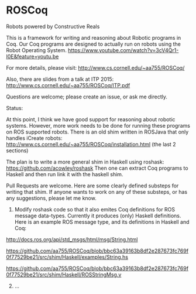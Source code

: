 # ROSCoq
Robots powered by Constructive Reals

This is a framework for writing and reasoning about Robotic programs in Coq. 
Our Coq programs are designed to actually run on robots using the Robot Operating System.
https://www.youtube.com/watch?v=3cV4Qr1-I0E&feature=youtu.be

For more details, please visit:
http://www.cs.cornell.edu/~aa755/ROSCoq/ 

Also, there are slides from a talk at ITP 2015:
http://www.cs.cornell.edu/~aa755/ROSCoq/ITP.pdf

Questions are welcome; please create an issue, or ask me directly.


Status:

At this point, I think we have good support for reasoning about robotic systems.
However, more work needs to be done for running these programs on ROS supported robots.
There is an old shim written in ROSJava that only handles iCreate robots:
http://www.cs.cornell.edu/~aa755/ROSCoq/installation.html (the last 2 sections)

The plan is to write a more general shim in Haskell using roshask:
https://github.com/acowley/roshask
Then one can extract Coq programs to Haskell and then run  link it with the haskell shim.


Pull Requests are welcome.
Here are some clearly defined substeps for writing that shim. If anyone wants to work on any of these substeps, or has any suggestions, please let me know.

1) Modify roshask code so that it also emites Coq definitions for ROS message data-types. Currently it produces (only) Haskell definitions. Here is an example ROS message type,
and its definitions in Haskell and Coq:

http://docs.ros.org/api/std_msgs/html/msg/String.html

https://github.com/aa755/ROSCoq/blob/bbc63a39163b8df2e287673fc769f0f77529be21/src/shim/Haskell/examples/String.hs

https://github.com/aa755/ROSCoq/blob/bbc63a39163b8df2e287673fc769f0f77529be21/src/shim/Haskell/ROSStringMsg.v 


2) ... 

